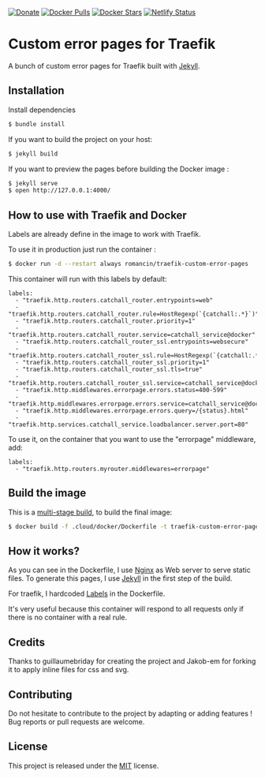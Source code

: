 [![Donate](https://img.shields.io/badge/Donate-PayPal-green.svg)](https://www.paypal.me/guillaumebriday)
[![Docker Pulls](https://img.shields.io/docker/pulls/guillaumebriday/traefik-custom-error-pages.svg)](https://hub.docker.com/r/guillaumebriday/traefik-custom-error-pages/)
[![Docker Stars](https://img.shields.io/docker/stars/guillaumebriday/traefik-custom-error-pages.svg)](https://hub.docker.com/r/guillaumebriday/traefik-custom-error-pages/)
[![Netlify Status](https://api.netlify.com/api/v1/badges/64de9cea-fa16-4f76-b5b8-a1abb5eb4e2f/deploy-status)](https://app.netlify.com/sites/traefik-custom-error-pages/deploys)

# Custom error pages for Traefik

A bunch of custom error pages for Traefik built with [Jekyll](https://jekyllrb.com/).

## Installation

Install dependencies
```bash
$ bundle install
```

If you want to build the project on your host:
```bash
$ jekyll build
```

If you want to preview the pages before building the Docker image :
```bash
$ jekyll serve
$ open http://127.0.0.1:4000/
```

## How to use with Traefik and Docker

Labels are already define in the image to work with Traefik.

To use it in production just run the container :

```bash
$ docker run -d --restart always romancin/traefik-custom-error-pages
```

This container will run with this labels by default:
```
labels:
  - "traefik.http.routers.catchall_router.entrypoints=web"
  - "traefik.http.routers.catchall_router.rule=HostRegexp(`{catchall:.*}`)"
  - "traefik.http.routers.catchall_router.priority=1"
  - "traefik.http.routers.catchall_router.service=catchall_service@docker"
  - "traefik.http.routers.catchall_router_ssl.entrypoints=websecure"
  - "traefik.http.routers.catchall_router_ssl.rule=HostRegexp(`{catchall:.*}`)"
  - "traefik.http.routers.catchall_router_ssl.priority=1"
  - "traefik.http.routers.catchall_router_ssl.tls=true"
  - "traefik.http.routers.catchall_router_ssl.service=catchall_service@docker"
  - "traefik.http.middlewares.errorpage.errors.status=400-599"
  - "traefik.http.middlewares.errorpage.errors.service=catchall_service@docker"
  - "traefik.http.middlewares.errorpage.errors.query=/{status}.html"
  - "traefik.http.services.catchall_service.loadbalancer.server.port=80"
```

To use it, on the container that you want to use the "errorpage" middleware, add:
```
labels:
  - "traefik.http.routers.myrouter.middlewares=errorpage"

```

## Build the image

This is a [multi-stage build](https://docs.docker.com/develop/develop-images/multistage-build/), to build the final image:
```bash
$ docker build -f .cloud/docker/Dockerfile -t traefik-custom-error-pages .
```

## How it works?

As you can see in the Dockerfile, I use [Nginx](https://www.nginx.com/) as Web server to serve static files. To generate this pages, I use [Jekyll](https://jekyllrb.com/) in the first step of the build.

For traefik, I hardcoded [Labels](https://docs.traefik.io/user-guide/docker-and-lets-encrypt/#labels) in the Dockerfile.

It's very useful because this container will respond to all requests only if there is no container with a real rule.

## Credits

Thanks to guillaumebriday for creating the project and Jakob-em for forking it to apply inline files for css and svg.

## Contributing

Do not hesitate to contribute to the project by adapting or adding features ! Bug reports or pull requests are welcome.

## License

This project is released under the [MIT](http://opensource.org/licenses/MIT) license.
